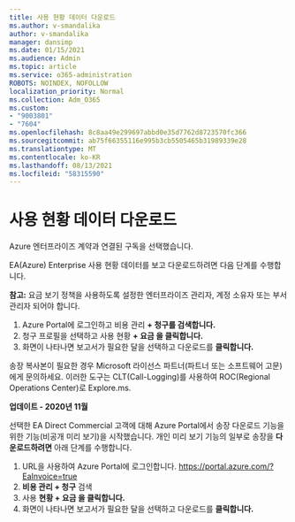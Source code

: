 ```yaml
---
title: 사용 현황 데이터 다운로드
ms.author: v-smandalika
author: v-smandalika
manager: dansimp
ms.date: 01/15/2021
ms.audience: Admin
ms.topic: article
ms.service: o365-administration
ROBOTS: NOINDEX, NOFOLLOW
localization_priority: Normal
ms.collection: Adm_O365
ms.custom:
- "9003801"
- "7604"
ms.openlocfilehash: 8c8aa49e299697abbd0e35d7762d8723570fc366
ms.sourcegitcommit: ab75f66355116e995b3cb5505465b31989339e28
ms.translationtype: MT
ms.contentlocale: ko-KR
ms.lasthandoff: 08/13/2021
ms.locfileid: "58315590"
---
```

# <a name="download-usage-data"></a>사용 현황 데이터 다운로드

Azure 엔터프라이즈 계약과 연결된 구독을 선택했습니다.

EA(Azure) Enterprise 사용 현황 데이터를 보고 다운로드하려면 다음 단계를 수행합니다.

**참고:** 요금 보기 정책을 사용하도록 설정한 엔터프라이즈 관리자, 계정 소유자 또는 부서 관리자 되어야 합니다. 

1. Azure Portal에 로그인하고 비용 관리 **+ 청구를 검색합니다.**
2. 청구 프로필을 선택하고 사용 현황 **+ 요금 을 클릭합니다.**
3. 화면이 나타나면 보고서가 필요한 달을 선택하고 다운로드를 **클릭합니다.**

송장 복사본이 필요한 경우 Microsoft 라이선스 파트너(파트너 또는 소프트웨어 고문)에게 문의하세요. 이러한 도구는 CLT(Call-Logging)를 사용하여 ROC(Regional Operations Center)로 Explore.ms.

**업데이트 - 2020년 11월**

선택한 EA Direct Commercial 고객에 대해 Azure Portal에서  송장 다운로드 기능을 위한 기능(비공개 미리 보기)을 시작했습니다. 개인 미리 보기 기능의 일부로 송장을 **다운로드하려면** 아래 단계를 수행합니다.

1. URL을 사용하여 Azure Portal에 로그인합니다. https://portal.azure.com/?EaInvoice=true 
2. **비용 관리 + 청구** 검색 
3. 사용 **현황 + 요금 을 클릭합니다.** 
4. 화면이 나타나면 보고서가 필요한 달을 선택하고 다운로드를 **클릭합니다.**